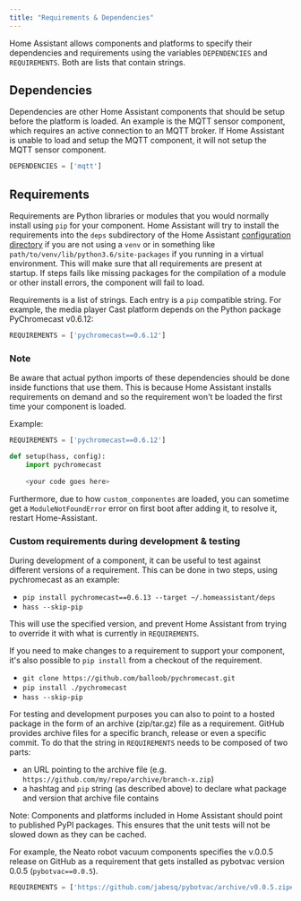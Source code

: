 ```yaml
---
title: "Requirements & Dependencies"
---
```


Home Assistant allows components and platforms to specify their dependencies and requirements using the variables `DEPENDENCIES` and `REQUIREMENTS`. Both are lists that contain strings.

## Dependencies

Dependencies are other Home Assistant components that should be setup before the platform is loaded. An example is the MQTT sensor component, which requires an active connection to an MQTT broker. If Home Assistant is unable to load and setup the MQTT component, it will not setup the MQTT sensor component.

```python
DEPENDENCIES = ['mqtt']
```

## Requirements

Requirements are Python libraries or modules that you would normally install using `pip` for your component. Home Assistant will try to install the requirements into the `deps` subdirectory of the Home Assistant [configuration directory](https://www.home-assistant.io/docs/configuration/) if you are not using a `venv` or in something like `path/to/venv/lib/python3.6/site-packages` if you running in a virtual environment. This will make sure that all requirements are present at startup. If steps fails like missing packages for the compilation of a module or other install errors, the component will fail to load.

Requirements is a list of strings. Each entry is a `pip` compatible string. For example, the media player Cast platform depends on the Python package PyChromecast v0.6.12:

```python
REQUIREMENTS = ['pychromecast==0.6.12']
```

### Note

Be aware that actual python imports of these dependencies should be done inside functions that use them. This is because Home Assistant installs requirements on demand and so the requirement won't be loaded the first time your component is loaded.

Example:

```python
REQUIREMENTS = ['pychromecast==0.6.12']

def setup(hass, config):
    import pychromecast
    
    <your code goes here>
```

Furthermore, due to how `custom_componentes` are loaded, you can sometime get a `ModuleNotFoundError` error on first boot after adding it, to resolve it, restart Home-Assistant.

### Custom requirements during development & testing

During development of a component, it can be useful to test against different versions of a requirement. This can be done in two steps, using pychromecast as an example:

* `pip install pychromecast==0.6.13 --target ~/.homeassistant/deps`
* `hass --skip-pip`

This will use the specified version, and prevent Home Assistant from trying to override it with what is currently in `REQUIREMENTS`.

If you need to make changes to a requirement to support your component, it's also possible to `pip install` from a checkout of the requirement.

* `git clone https://github.com/balloob/pychromecast.git`
* `pip install ./pychromecast`
* `hass --skip-pip`

For testing and development purposes you can also to point to a hosted package in the form of an archive (zip/tar.gz) file as a requirement. GitHub provides archive files for a specific branch, release or even a specific commit. To do that the string in `REQUIREMENTS` needs to be composed of two parts:

* an URL pointing to the archive file (e.g. `https://github.com/my/repo/archive/branch-x.zip`)
* a hashtag and `pip` string (as described above) to declare what package and version that archive file contains

Note: Components and platforms included in Home Assistant should point to published PyPI packages. This ensures that the unit tests  will not be slowed down as they can be cached.

For example, the Neato robot vacuum components specifies the v.0.0.5 release on GitHub as a requirement that gets installed as pybotvac version 0.0.5 (`pybotvac==0.0.5`).

```python
REQUIREMENTS = ['https://github.com/jabesq/pybotvac/archive/v0.0.5.zip#pybotvac==0.0.5']
```
